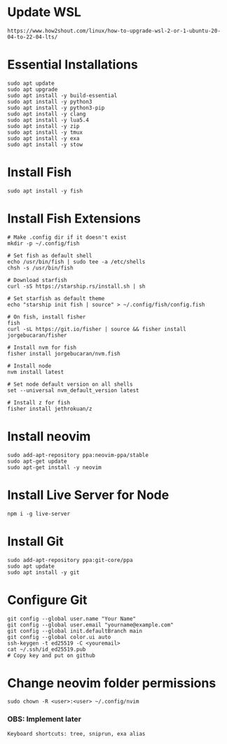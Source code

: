 # Update WSL
    https://www.how2shout.com/linux/how-to-upgrade-wsl-2-or-1-ubuntu-20-04-to-22-04-lts/

# Essential Installations
    sudo apt update
    sudo apt upgrade
    sudo apt install -y build-essential
    sudo apt install -y python3
    sudo apt install -y python3-pip
    sudo apt install -y clang
    sudo apt install -y lua5.4
    sudo apt install -y zip
    sudo apt install -y tmux
    sudo apt install -y exa
    sudo apt install -y stow

# Install Fish
    sudo apt install -y fish

# Install Fish Extensions
<!-- -->
	# Make .config dir if it doesn't exist
	mkdir -p ~/.config/fish
<!-- -->
	# Set fish as default shell
	echo /usr/bin/fish | sudo tee -a /etc/shells
	chsh -s /usr/bin/fish
<!-- -->
	# Download starfish
	curl -sS https://starship.rs/install.sh | sh
<!-- -->
	# Set starfish as default theme
	echo "starship init fish | source" > ~/.config/fish/config.fish
<!-- -->
	# On fish, install fisher
	fish
	curl -sL https://git.io/fisher | source && fisher install jorgebucaran/fisher
<!-- -->
	# Install nvm for fish
	fisher install jorgebucaran/nvm.fish
<!-- -->
	# Install node
	nvm install latest
<!-- -->
	# Set node default version on all shells
	set --universal nvm_default_version latest
<!-- -->
	# Install z for fish
	fisher install jethrokuan/z
<!-- -->

# Install neovim
    sudo add-apt-repository ppa:neovim-ppa/stable
    sudo apt-get update
    sudo apt-get install -y neovim

# Install Live Server for Node
    npm i -g live-server

# Install Git
    sudo add-apt-repository ppa:git-core/ppa
    sudo apt update
    sudo apt install -y git

# Configure Git
    git config --global user.name "Your Name"
    git config --global user.email "yourname@example.com"
    git config --global init.defaultBranch main
    git config --global color.ui auto
    ssh-keygen -t ed25519 -C <youremail>
    cat ~/.ssh/id_ed25519.pub
    # Copy key and put on github

# Change neovim folder permissions
    sudo chown -R <user>:<user> ~/.config/nvim
    
### OBS: Implement later
    Keyboard shortcuts: tree, sniprun, exa alias